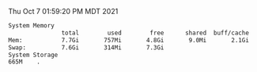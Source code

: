 Thu Oct  7 01:59:20 PM MDT 2021
```bash
System Memory
               total        used        free      shared  buff/cache   available
Mem:           7.7Gi       757Mi       4.8Gi       9.0Mi       2.1Gi       6.6Gi
Swap:          7.6Gi       314Mi       7.3Gi
System Storage
665M	.
```
